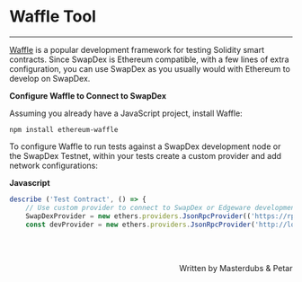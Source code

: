 # <b>Waffle Tool</b>
---

 [Waffle](https://www.getwaffle.io/) is a popular development framework for testing Solidity smart contracts. Since SwapDex is Ethereum compatible, with a few lines of extra configuration, you can use SwapDex as you usually would with Ethereum to develop on SwapDex.

 **Configure Waffle to Connect to SwapDex**

 Assuming you already have a JavaScript project, install Waffle:

 ```
 npm install ethereum-waffle
 ```

 To configure Waffle to run tests against a SwapDex development node or the SwapDex Testnet, within your tests create a custom provider and add network configurations:

 **Javascript**

 ```javascript
 describe ('Test Contract', () => { 
     // Use custom provider to connect to SwapDex or Edgeware development node const 
     SwapDexProvider = new ethers.providers.JsonRpcProvider(('https://rpc.swapdex.network') 
     const devProvider = new ethers.providers.JsonRpcProvider('http://localhost:9933/'); })
 ```

 <br></br>

<p align=right> Written by Masterdubs & Petar </p>